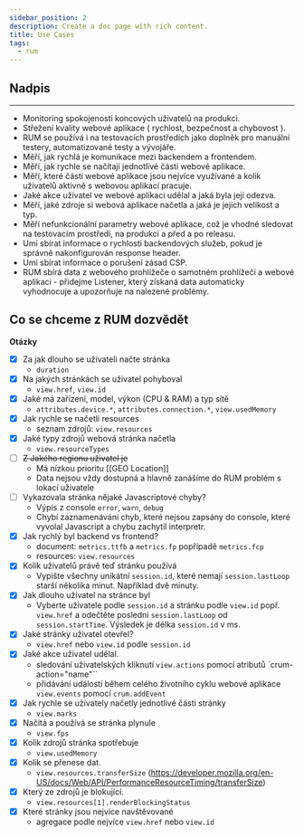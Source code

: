 ```yaml
---
sidebar_position: 2
description: Create a doc page with rich content.
title: Use Cases
tags:
  - rum
---
```


## Nadpis
---

- Monitoring spokojenosti koncových uživatelů na produkci.
- Střežení kvality webové aplikace ( rychlost, bezpečnost a chybovost ).
- RUM se používá i na testovacích prostředích jako doplněk pro manuální testery, automatizované testy a vývojáře. 
- Měří, jak rychlá je komunikace mezi backendem a frontendem.
- Měří, jak rychle se načítají jednotlivé části webové aplikace.
- Měří, které části webové aplikace jsou nejvíce využívané a kolik uživatelů aktivně s webovou aplikací pracuje.
- Jaké akce uživatel ve webové aplikaci udělal a jaká byla její odezva.
- Měří, jaké zdroje si webová aplikace načetla a jaká je jejich velikost a typ.
- Měří nefunkcionální parametry webové aplikace, což je vhodné sledovat na testovacím prostředí, na produkci a před a po releasu.
- Umí sbírat informace o rychlosti backendových služeb, pokud je správně nakonfigurován response header.
- Umí sbírat informace o porušení zásad CSP.
- RUM sbírá data z webového prohlížeče o samotném prohlížeči a webové aplikaci - přidejme Listener, který získaná data automaticky vyhodnocuje a upozorňuje na nalezené problémy.

## Co se chceme z RUM dozvědět

**Otázky**
- [x] Za jak dlouho se uživateli načte stránka
	- `duration`
- [x] Na jakých stránkách se uživatel pohyboval
	- `view.href`, `view.id`
- [x] Jaké má zařízení, model, výkon (CPU  & RAM) a typ sítě
	- `attributes.device.*`, `attributes.connection.*`, `view.usedMemory`
- [x] Jak rychle se načetli resources
	- seznam zdrojů: `view.resources`
- [x] Jaké typy zdrojů webová stránka načetla
	- `view.resourceTypes`
- [ ] ~~Z Jakého regionu uživatel je~~
	- Má nízkou prioritu [[GEO Location]]
	- Data nejsou vždy dostupná a hlavně zanášíme do RUM problém s lokací uživatele
- [ ] Vykazovala stránka nějaké Javascriptové chyby?
	- Výpis z console `error`, `warn`, `debug`
	- Chybí zaznamenávání chyb, které nejsou zapsány do console, které vyvolal Javascript a chybu zachytil interpretr.
- [x] Jak rychlý byl backend vs frontend?
	- document: `metrics.ttfb` a `metrics.fp` popřípadě `metrics.fcp`
	- resources: `view.resources`
- [x] Kolik uživatelů právě teď stránku používá
	- Vypište všechny unikátní `session.id`, které nemají `session.lastLoop` starší několika minut. Například dvě minuty.
- [x] Jak dlouho uživatel na stránce byl
	- Vyberte uživatele podle `session.id` a stránku podle `view.id` popř. `view.href` a odečtěte poslední `session.lastLoop` od `session.startTime`. Výsledek je délka `session.id` v ms.
- [x] Jaké stránky uživatel otevřel?
	- `view.href` nebo `view.id` podle `session.id`
- [x] Jaké akce uživatel udělal.
	- sledování uživatelských kliknutí `view.actions` pomocí atributů `crum-action="name"``
	- přidávání událostí během celého životního cyklu webové aplikace `view.events` pomocí `crum.addEvent`
- [x] Jak rychle se uživately načetly jednotlivé části stránky
	- `view.marks`
- [x] Načítá a používá se stránka plynule
	- `view.fps`
- [x] Kolik zdrojů stránka spotřebuje
	- `view.usedMemory`
- [x] Kolik se přenese dat.
	- `view.resources.transferSize` (https://developer.mozilla.org/en-US/docs/Web/API/PerformanceResourceTiming/transferSize)
- [x] Který ze zdrojů je blokující.
	- `view.resources[1].renderBlockingStatus`
- [x] Které stránky jsou nejvíce navštěvované
	- agregace podle nejvíce `view.href` nebo `view.id`